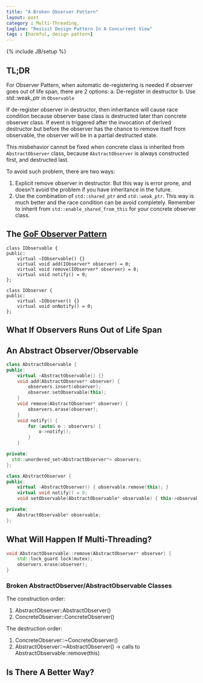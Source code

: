 ```yaml
---
title: "A Broken Observer Pattern"
layout: post
category : Multi-Threading,
tagline: "Revisit Design Pattern In A Concurrent View"
tags : [harmful, design pattern]
---
```

{% include JB/setup %}

## TL;DR

For Observer Pattern, when automatic de-registering is needed if observer goes out of life span, there are 2 options:
	a. De-register in destructor
	b. Use std::weak_ptr in `Observable`

If de-register observer in destructor, then inheritance will cause race condition because observer base class is destructed later than
 concrete observer class. If event is triggered after the invocation of derived destructor but before the observer has the chance to
 remove itself from observable, the observer will be in a partial destructed state.

This misbehavior cannot be fixed when concrete class is inherited from `AbstractObserver` class, because `AbstractObserver` is always
 constructed first, and destructed last.

To avoid such problem, there are two ways:
1. Explicit remove observer in destructor. But this way is error prone, and doesn't avoid the problem if you have inheritance in the future.
2. Use the combination of `std::shared_ptr` and `std::weak_ptr`. This way is much better and the race condition can be avoid completely.
 Remember to inherit from `std::enable_shared_from_this` for your concrete observer class.

## The [GoF Observer Pattern]

```
class IObservable {
public:
	virtual ~IObservable() {}
	virtual void add(IObserver* observer) = 0;
	virtual void remove(IObserver* observer) = 0;
	virtual void notify() = 0;
};

class IObserver {
public:
	virtual ~IObserver() {}
	virtual void onNotify() = 0;
};
```

## What If Observers Runs Out of Life Span

## An Abstract Observer/Observable

```C++
class AbstractObservable {
public:
	virtual ~AbstractObservable() {}
	void add(AbstractObserver* observer) {
		observers.insert(observer);
		observer.setObservable(this);
	}
	void remove(AbstractObserver* observer) {
		observers.erase(observer);
	}
	void notify() {
		for (auto& o : observers) {
			o->notify();
		}
	}

private:
  std::unordered_set<AbstractObserver*> observers;
};

class AbstractObserver {
public:
	virtual ~AbstractObserver() { observable.remove(this); }
	virtual void notify() = 0;
	void setObservable(AbstractObservable* observable) { this->observable = observable; }

private:
	AbstractObservable* observable;
};
```

## What Will Happen If Multi-Threading?

```C++
void AbstractObservable::remove(AbstractObserver* observer) {
	std::lock_guard lock(mutex);
	observers.erase(observer);
}
```

### Broken AbstractObserver/AbstractObservable Classes

The construction order:

1. AbstractObserver::AbstractObserver()
2. ConcreteObserver::ConcreteObserver()

The destruction order:

1. ConcreteObserver::~ConcreteObserver()
2. AbstractObserver::~AbstractObserver() -> calls to AbstractObservable::remove(this)

## Is There A Better Way?

[GoF Observer Pattern]: http://en.wikipedia.org/wiki/Observer_pattern

